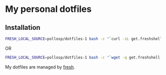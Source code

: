 My personal dotfiles
====================

## Installation

``` sh
FRESH_LOCAL_SOURCE=pollosp/dotfiles-1 bash -c "`curl -sL get.freshshell.com`"
```

OR

```sh
FRESH_LOCAL_SOURCE=pollosp/dotfiles-1 bash -c "`wget -q get.freshshell.com -O -`"
```

My dotfiles are managed by [fresh].

[fresh]: http://freshshell.com
